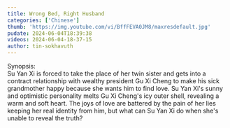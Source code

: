 ```yaml
---
title: Wrong Bed, Right Husband
categories: ['Chinese']
thumb: 'https://img.youtube.com/vi/BffFEVA0JM8/maxresdefault.jpg'
pudate: 2024-06-04T18:39:38
videos: 2024-06-04-18-37-15
author: tin-sokhavuth
---
```

Synopsis:<br/>
Su Yan Xi is forced to take the place of her twin sister and gets into a contract relationship with wealthy president Gu Xi Cheng to make his sick grandmother happy because she wants him to find love. Su Yan Xi's sunny and optimistic personality melts Gu Xi Cheng's icy outer shell, revealing a warm and soft heart. The joys of love are battered by the pain of her lies keeping her real identity from him, but what can Su Yan Xi do when she's unable to reveal the truth?